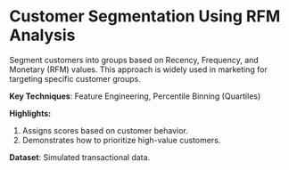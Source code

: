 # **Customer Segmentation Using RFM Analysis**

Segment customers into groups based on Recency, Frequency, and Monetary (RFM) values. This approach is widely used in marketing for targeting specific customer groups.

**Key Techniques**: Feature Engineering, Percentile Binning (Quartiles)

**Highlights:**

1. Assigns scores based on customer behavior.
2. Demonstrates how to prioritize high-value customers.

**Dataset**: Simulated transactional data.
